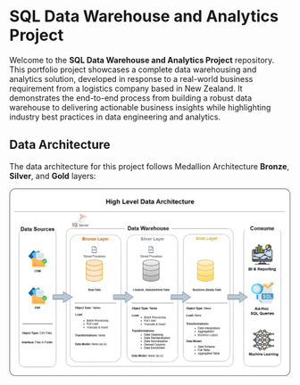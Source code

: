 # SQL Data Warehouse and Analytics Project

Welcome to the **SQL Data Warehouse and Analytics Project** repository.
This portfolio project showcases a complete data warehousing and analytics solution, developed in response to a real-world business requirement from a logistics company based in New Zealand. It demonstrates the end-to-end process from building a robust data warehouse to delivering actionable business insights while highlighting industry best practices in data engineering and analytics.

## Data Architecture

The data architecture for this project follows Medallion Architecture **Bronze**, **Silver**, and **Gold** layers:

![Data Architecture](docs/high_level_data_architecture.drawio.png)
